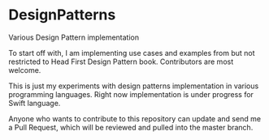 # DesignPatterns
Various Design Pattern implementation

To start off with, I am implementing use cases and examples from but not restricted to Head First Design Pattern book. Contributors are most welcome.

This is just my experiments with design patterns implementation in various programming languages. Right now implementation is under progress for Swift language.

Anyone who wants to contribute to this repository can update and send me a Pull Request, which will be reviewed and pulled into the master branch.
